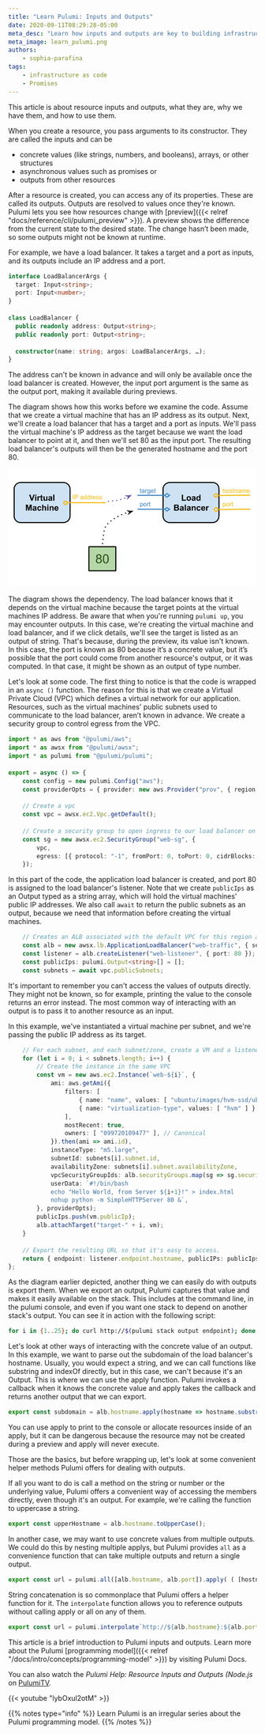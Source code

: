 ```yaml
---
title: "Learn Pulumi: Inputs and Outputs"
date: 2020-09-11T08:29:28-05:00
meta_desc: "Learn how inputs and outputs are key to building infrastructure with code."
meta_image: learn_pulumi.png
authors:
    - sophia-parafina
tags:
    - infrastructure as code
    - Promises
---
```


This article is about resource inputs and outputs, what they are, why we have them, and how to use them.

<!--more-->

When you create a resource, you pass arguments to its constructor. They are called the inputs and can be

- concrete values (like strings, numbers, and booleans), arrays, or other structures
- asynchronous values such as promises or
- outputs from other resources

After a resource is created, you can access any of its properties. These are called its outputs. Outputs are resolved to values once they're known. Pulumi lets you see how resources change with [preview]({{< relref "docs/reference/cli/pulumi_preview" >}}). A preview shows the difference from the current state to the desired state. The change hasn’t been made, so some outputs might not be known at runtime.

For example, we have a load balancer. It takes a target and a port as inputs, and its outputs include an IP address and a port.

```typescript
interface LoadBalancerArgs {
  target: Input<string>;
  port: Input<number>;
}

class LoadBalancer {
  public readonly address: Output<string>;
  public readonly port: Output<string>;

  constructor(name: string; argos: LoadBalancerArgs, …);
}
```

The address can't be known in advance and will only be available once the load balancer is created. However, the input port argument is the same as the output port, making it available during previews.

The diagram shows how this works before we examine the code. Assume that we create a virtual machine that has an IP address as its output.  Next, we'll create a load balancer that has a target and a port as inputs. We'll pass the virtual machine's IP address as the target because we want the load balancer to point at it, and then we'll set 80 as the input port. The resulting load balancer's outputs will then be the generated hostname and the port 80.

![Load balancer example](i_o-example.png)

The diagram shows the dependency. The load balancer knows that it depends on the virtual machine because the target points at the virtual machines IP address. Be aware that when you're running `pulumi up`, you may encounter outputs. In this case, we're creating
the virtual machine and load balancer, and if we click details, we'll see the target is listed as an output of string. That's because, during the preview, its value isn't known. In this case, the port is known as 80 because it’s a concrete value, but it’s possible that the port could come from another resource's output, or it was computed. In that case, it might be shown as an output of type number.

Let's look at some code. The first thing to notice is that the code is wrapped in an `async ()` function. The reason for this is that we create a Virtual Private Cloud (VPC) which defines a virtual network for our application.  Resources, such as the virtual machines' public subnets used to communicate to the load balancer, aren’t known in advance. We create a security group to control egress from the VPC.

```typescript
import * as aws from "@pulumi/aws";
import * as awsx from "@pulumi/awsx";
import * as pulumi from "@pulumi/pulumi";

export = async () => {
    const config = new pulumi.Config("aws");
    const providerOpts = { provider: new aws.Provider("prov", { region: <aws.Region>config.require("region") }) };

    // Create a vpc
    const vpc = awsx.ec2.Vpc.getDefault();

    // Create a security group to open ingress to our load balancer on port 80, and egress out of the VPC.
    const sg = new awsx.ec2.SecurityGroup("web-sg", {
        vpc,
        egress: [{ protocol: "-1", fromPort: 0, toPort: 0, cidrBlocks: [ "0.0.0.0/0" ] }],
    });
```

In this part of the code, the application load balancer is created, and port 80 is assigned to the load balancer's listener. Note that we create `publicIps` as an Output typed as a string array, which will hold the virtual machines' public IP addresses. We also call `await` to return the public subnets as an output, because we need that information before creating the virtual machines.

```typescript
    // Creates an ALB associated with the default VPC for this region and listen on port 80.
    const alb = new awsx.lb.ApplicationLoadBalancer("web-traffic", { securityGroups: [ sg ] });
    const listener = alb.createListener("web-listener", { port: 80 });
    const publicIps: pulumi.Output<string>[] = [];
    const subnets = await vpc.publicSubnets;
```

It's important to remember you can't access the values of outputs directly. They might not be known, so for example, printing the value to the console returns an error instead. The most common way of interacting with an output is to pass it to another resource as an input.

In this example,  we've instantiated a virtual machine per subnet, and we're passing the public IP address as its target.

```typescript
    // For each subnet, and each subnet/zone, create a VM and a listener.
    for (let i = 0; i < subnets.length; i++) {
        // Create the instance in the same VPC
        const vm = new aws.ec2.Instance(`web-${i}`, {
            ami: aws.getAmi({
                filters: [
                    { name: "name", values: [ "ubuntu/images/hvm-ssd/ubuntu-trusty-14.04-amd64-server-*" ] },
                    { name: "virtualization-type", values: [ "hvm" ] },
                ],
                mostRecent: true,
                owners: [ "099720109477" ], // Canonical
            }).then(ami => ami.id),
            instanceType: "m5.large",
            subnetId: subnets[i].subnet.id,
            availabilityZone: subnets[i].subnet.availabilityZone,
            vpcSecurityGroupIds: alb.securityGroups.map(sg => sg.securityGroup.id),
            userData: `#!/bin/bash
            echo "Hello World, from Server ${i+1}!" > index.html
            nohup python -m SimpleHTTPServer 80 &`,
        }, providerOpts);
        publicIps.push(vm.publicIp);
        alb.attachTarget("target-" + i, vm);
    }

    // Export the resulting URL so that it's easy to access.
    return { endpoint: listener.endpoint.hostname, publicIPs: publicIps  };
};
```

As the diagram earlier depicted, another thing we can easily do with outputs is export them. When we export an output, Pulumi captures that value and makes it easily available on the stack. This includes at the command line, in the pulumi console, and even if you want one stack to depend on another stack's output. You can see it in action with the following script:

```bash
for i in {1..25}; do curl http://$(pulumi stack output endpoint); done
```

Let's look at other ways of interacting with the concrete value of an output. In this example, we want to parse out the subdomain of the load balancer's hostname. Usually, you would expect a string, and we can call functions like substring and indexOf directly, but in this case, we can't because it's an Output. This is where we can use the apply function. Pulumi invokes a callback when it knows the concrete value and apply takes the callback and returns another output that we can export.

```typescript
export const subdomain = alb.hostname.apply(hostname => hostname.substring(0, indexOf(".")));
```

You can use apply to print to the console or allocate resources inside of an apply, but it can be dangerous because the resource may not be created during a preview and apply will never execute.

Those are the basics, but before wrapping up, let's look at some convenient helper methods Pulumi offers for dealing with outputs.

If all you want to do is call a method on the string or number or the underlying value, Pulumi offers a convenient way of accessing the members directly, even though it's an output. For example, we're calling the function to uppercase a string.

```typescript
export const upperHostname = alb.hostname.toUpperCase();
```

In another case, we may want to use concrete values from multiple outputs. We could do this by nesting multiple applys, but Pulumi provides `all` as a convenience function that can take multiple outputs and return a single output.

```typescript
export const url = pulumi.all([alb.hostname, alb.port]).apply( ( [hostname, port]) =>  `http://${hostname}:${port}` );
```

String concatenation is so commonplace that Pulumi offers a helper function for it. The `interpolate` function allows you to reference outputs without calling apply or all on any of
them.

``` typescript
export const url = pulumi.interpolate`http://${alb.hostname}:${alb.port}`;
```

This article is a brief introduction to Pulumi inputs and outputs. Learn more about the Pulumi [programming model]({{< relref "/docs/intro/concepts/programming-model" >}}) by visiting Pulumi Docs.

You can also watch the *Pulumi Help: Resource Inputs and Outputs (Node.js* on [PulumiTV](https://www.youtube.com/c/PulumiTV/).

{{< youtube "lybOxul2otM" >}}

{{% notes type="info" %}}
Learn Pulumi is an irregular series about the Pulumi programming model.
{{% /notes %}}
